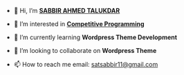- 👋 Hi, I’m [**SABBIR AHMED TALUKDAR**](https://www.facebook.com/satsabbir11)

- 👀 I’m interested in [**Competitive Programming**](https://www.stopstalk.com/user/profile/satsabbir11)

- 🌱 I’m currently learning **Wordpress Theme Development**

- 💞️ I’m looking to collaborate on **Wordpress Theme**

- 📫 How to reach me email: satsabbir11@gmail.com

<!---
satsabbir11/satsabbir11 is a ✨ special ✨ repository because its `README.md` (this file) appears on your GitHub profile.
You can click the Preview link to take a look at your changes.
--->
